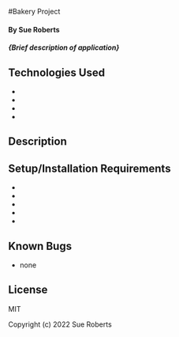 #Bakery Project

#### By Sue Roberts

#### _{Brief description of application}_

## Technologies Used

* 
* 
* 
* 
 
## Description



## Setup/Installation Requirements

* 
* 
* 
* 
* 


## Known Bugs

* none


## License

MIT

Copyright (c) 2022 Sue Roberts

